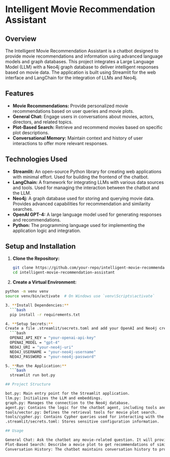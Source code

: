 # Intelligent Movie Recommendation Assistant

## Overview

The Intelligent Movie Recommendation Assistant is a chatbot designed to provide movie recommendations and information using advanced language models and graph databases. This project integrates a Large Language Model (LLM) with a Neo4j graph database to deliver intelligent responses based on movie data. The application is built using Streamlit for the web interface and LangChain for the integration of LLMs and Neo4j.

## Features

- **Movie Recommendations:** Provide personalized movie recommendations based on user queries and movie plots.
- **General Chat:** Engage users in conversations about movies, actors, directors, and related topics.
- **Plot-Based Search:** Retrieve and recommend movies based on specific plot descriptions.
- **Conversational Memory:** Maintain context and history of user interactions to offer more relevant responses.

## Technologies Used

- **Streamlit:** An open-source Python library for creating web applications with minimal effort. Used for building the frontend of the chatbot.
- **LangChain:** A framework for integrating LLMs with various data sources and tools. Used for managing the interaction between the chatbot and the LLM.
- **Neo4j:** A graph database used for storing and querying movie data. Provides advanced capabilities for recommendation and similarity searches.
- **OpenAI GPT-4:** A large language model used for generating responses and recommendations.
- **Python:** The programming language used for implementing the application logic and integration.

## Setup and Installation

1. **Clone the Repository:**
   ```bash
   git clone https://github.com/your-repo/intelligent-movie-recommendation-assistant.git
   cd intelligent-movie-recommendation-assistant
   
2. **Create a Virtual Environment:**
```bash
python -m venv venv
source venv/bin/activate  # On Windows use `venv\Scripts\activate`

3. **Install Dependencies:** 
  ```bash
  pip install -r requirements.txt

4. **Setup Secrets:**
Create a file .streamlit/secrets.toml and add your OpenAI and Neo4j credentials:
  ```bash
  OPENAI_API_KEY = "your-openai-api-key"
  OPENAI_MODEL = "gpt-4"
  NEO4J_URI = "your-neo4j-uri"
  NEO4J_USERNAME = "your-neo4j-username"
  NEO4J_PASSWORD = "your-neo4j-password"

5. **Run the Application:**
  ```bash
  streamlit run bot.py

## Project Structure

bot.py: Main entry point for the Streamlit application.
llm.py: Initializes the LLM and embeddings.
graph.py: Manages the connection to the Neo4j database.
agent.py: Contains the logic for the chatbot agent, including tools and handlers.
tools/vector.py: Defines the retrieval tools for movie plot search.
tools/cypher.py: Contains Cypher queries used for interacting with the Neo4j database, including queries for movie recommendations and plot searches.
.streamlit/secrets.toml: Stores sensitive configuration information.

## Usage

General Chat: Ask the chatbot any movie-related question. It will provide information based on its training and the data in the Neo4j database.
Plot-Based Search: Describe a movie plot to get recommendations of similar movies.
Conversation History: The chatbot maintains conversation history to provide contextually relevant responses.
